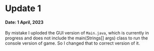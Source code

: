 # Update 1
#### Date: 1 April, 2023
By mistake I uploded the GUI version of `Main.java`, which is currently in progress and does not include the 
main(Strings[] args) class to run the console version of game. So I changed that to correct version of it.

